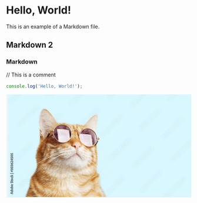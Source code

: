 # Hello, World!

This is an example of a Markdown file.

## Markdown 2

### Markdown

// This is a comment
```js
console.log('Hello, World!');

```

![cat pick](../static/cat.png)

